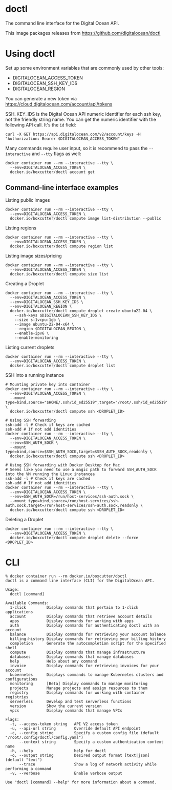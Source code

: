 # doctl

The command line interface for the Digital Ocean API.

This image packages releases from https://github.com/digitalocean/doctl

# Using doctl

Set up some environment variables that are commonly used by other tools:

- DIGITALOCEAN_ACCESS_TOKEN
- DIGITALOCEAN_SSH_KEY_IDS
- DIGITALOCEAN_REGION

You can generate a new token via https://cloud.digitalocean.com/account/api/tokens

SSH_KEY_IDS is the Digital Ocean API numeric identifier for each ssh key, not the friendly string name. You can get the numeric identifier with the following API call. It's the `id` field:

```
curl -X GET https://api.digitalocean.com/v2/account/keys -H "Authorization: Bearer $DIGITALOCEAN_ACCESS_TOKEN"
```

Many commands require user input, so it is recommend to pass the `--interactive` and `--tty` flags as well:

```
docker container run --rm --interactive --tty \
  --env=DIGITALOCEAN_ACCESS_TOKEN \
  docker.io/boxcutter/doctl account get
```

## Command-line interface examples

Listing public images
```
docker container run --rm --interactive --tty \
  --env=DIGITALOCEAN_ACCESS_TOKEN \
  docker.io/boxcutter/doctl compute image list-distribution --public
```

Listing regions
```
docker container run --rm --interactive --tty \
  --env=DIGITALOCEAN_ACCESS_TOKEN \
  docker.io/boxcutter/doctl compute region list
```

Listing image sizes/pricing
```
docker container run --rm --interactive --tty \
  --env=DIGITALOCEAN_ACCESS_TOKEN \
  docker.io/boxcutter/doctl compute size list
```

Creating a Droplet
```
docker container run --rm --interactive --tty \
  --env=DIGITALOCEAN_ACCESS_TOKEN \
  --env=DIGITALOCEAN_SSH_KEY_IDS \
  --env=DIGITALOCEAN_REGION \
  docker.io/boxcutter/doctl compute droplet create ubuntu22-04 \
    --ssh-keys $DIGITALOCEAN_SSH_KEY_IDS \
    --size s-1vcpu-1gb \
    --image ubuntu-22-04-x64 \
    --region $DIGITALOCEAN_REGION \
    --enable-ipv6 \
    --enable-monitoring
```

Listing current droplets
```
docker container run --rm --interactive --tty \
  --env=DIGITALOCEAN_ACCESS_TOKEN \
  docker.io/boxcutter/doctl compute droplet list
```

SSH into a running instance
```
# Mounting private key into container
docker container run --rm --interactive --tty \
  --env=DIGITALOCEAN_ACCESS_TOKEN \
  --mount type=bind,source="$HOME/.ssh/id_ed25519",target="/root/.ssh/id_ed25519",readonly \
  docker.io/boxcutter/doctl compute ssh <DROPLET_ID>

# Using SSH forwarding
ssh-add -l # Check if keys are cached
ssh-add # If not add identities
docker container run --rm --interactive --tty \
  --env=DIGITALOCEAN_ACCESS_TOKEN \
  --env=SSH_AUTH_SOCK \
  --mount type=bind,source=$SSH_AUTH_SOCK,target=$SSH_AUTH_SOCK,readonly \
  docker.io/boxcutter/doctl compute ssh <DROPLET_ID>

# Using SSH forwarding with Docker Desktop for Mac
# Seems like you need to use a magic path to forward SSH_AUTH_SOCK into the VM running the Linux instancea
ssh-add -l # Check if keys are cached
ssh-add # If not add identities
docker container run --rm --interactive --tty \
  --env=DIGITALOCEAN_ACCESS_TOKEN \
  --env=SSH_AUTH_SOCK=/run/host-services/ssh-auth.sock \
  --mount type=bind,source=/run/host-services/ssh-auth.sock,target=/run/host-services/ssh-auth.sock,readonly \
  docker.io/boxcutter/doctl compute ssh <DROPLET_ID>  
```

Deleting a Droplet
```
docker container run --rm --interactive --tty \
  --env=DIGITALOCEAN_ACCESS_TOKEN \
  docker.io/boxcutter/doctl compute droplet delete --force <DROPLET_ID>
```


# CLI

```
% docker container run --rm docker.io/boxcutter/doctl
doctl is a command line interface (CLI) for the DigitalOcean API.

Usage:
  doctl [command]

Available Commands:
  1-click         Display commands that pertain to 1-click applications
  account         Display commands that retrieve account details
  apps            Display commands for working with apps
  auth            Display commands for authenticating doctl with an account
  balance         Display commands for retrieving your account balance
  billing-history Display commands for retrieving your billing history
  completion      Generate the autocompletion script for the specified shell
  compute         Display commands that manage infrastructure
  databases       Display commands that manage databases
  help            Help about any command
  invoice         Display commands for retrieving invoices for your account
  kubernetes      Displays commands to manage Kubernetes clusters and configurations
  monitoring      [Beta] Display commands to manage monitoring
  projects        Manage projects and assign resources to them
  registry        Display commands for working with container registries
  serverless      Develop and test serverless functions
  version         Show the current version
  vpcs            Display commands that manage VPCs

Flags:
  -t, --access-token string   API V2 access token
  -u, --api-url string        Override default API endpoint
  -c, --config string         Specify a custom config file (default "/root/.config/doctl/config.yaml")
      --context string        Specify a custom authentication context name
  -h, --help                  help for doctl
  -o, --output string         Desired output format [text|json] (default "text")
      --trace                 Show a log of network activity while performing a command
  -v, --verbose               Enable verbose output

Use "doctl [command] --help" for more information about a command.
```
